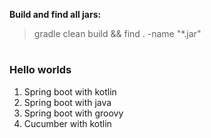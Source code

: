 **Build and find all jars:**
> gradle clean build && find . -name "*.jar"

#
### Hello worlds
1. Spring boot with kotlin
2. Spring boot with java
3. Spring boot with groovy
4. Cucumber with kotlin
